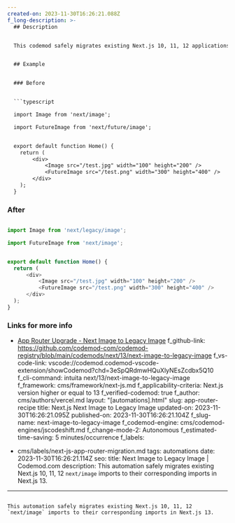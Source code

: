 ```yaml
---
created-on: 2023-11-30T16:26:21.088Z
f_long-description: >-
  ## Description


  This codemod safely migrates existing Next.js 10, 11, 12 applications importing `next/image` to the renamed `next/legacy/image` import in Next.js 13 by replacing `next/image` imports with `next/legacy/image` and replacing `next/future/image` imports with `next/image`.


  ## Example


  ### Before


  ```typescript

  import Image from 'next/image';

  import FutureImage from 'next/future/image';


  export default function Home() {
  	return (
  		<div>
  			<Image src="/test.jpg" width="100" height="200" />
  			<FutureImage src="/test.png" width="300" height="400" />
  		</div>
  	);
  }

  ```


  ### After


  ```typescript

  import Image from 'next/legacy/image';

  import FutureImage from 'next/image';


  export default function Home() {
  	return (
  		<div>
  			<Image src="/test.jpg" width="100" height="200" />
  			<FutureImage src="/test.png" width="300" height="400" />
  		</div>
  	);
  }

  ```


  ### Links for more info


  * [App Router Upgrade - Next Image to Legacy Image](https://nextjs.org/docs/pages/building-your-application/upgrading/codemods#next-image-to-legacy-image)
f_github-link: https://github.com/codemod-com/codemod-registry/blob/main/codemods/next/13/next-image-to-legacy-image
f_vs-code-link: vscode://codemod.codemod-vscode-extension/showCodemod?chd=3eSpQRdmwHQuXlyNEsZcdbx5Q10
f_cli-command: intuita next/13/next-image-to-legacy-image
f_framework: cms/framework/next-js.md
f_applicability-criteria: Next.js version higher or equal to 13
f_verified-codemod: true
f_author: cms/authors/vercel.md
layout: "[automations].html"
slug: app-router-recipe
title: Next.js Next Image to Legacy Image
updated-on: 2023-11-30T16:26:21.095Z
published-on: 2023-11-30T16:26:21.104Z
f_slug-name: next-image-to-legacy-image
f_codemod-engine: cms/codemod-engines/jscodeshift.md
f_change-mode-2: Autonomous
f_estimated-time-saving: 5 minutes/occurrence
f_labels:
  - cms/labels/next-js-app-router-migration.md
tags: automations
date: 2023-11-30T16:26:21.114Z
seo:
  title: Next Image to Legacy Image | Codemod.com
  description: This automation safely migrates existing Next.js 10, 11, 12
    `next/image` imports to their corresponding imports in Next.js 13.
---
```

This automation safely migrates existing Next.js 10, 11, 12 `next/image` imports to their corresponding imports in Next.js 13.

